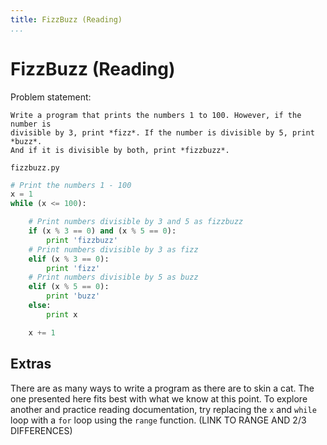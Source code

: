 ```yaml
---
title: FizzBuzz (Reading)
...
```


# FizzBuzz (Reading)

Problem statement:

```
Write a program that prints the numbers 1 to 100. However, if the number is
divisible by 3, print *fizz*. If the number is divisible by 5, print *buzz*.
And if it is divisible by both, print *fizzbuzz*.
```

`fizzbuzz.py`

```python
# Print the numbers 1 - 100
x = 1
while (x <= 100):

    # Print numbers divisible by 3 and 5 as fizzbuzz
    if (x % 3 == 0) and (x % 5 == 0):
        print 'fizzbuzz'
    # Print numbers divisible by 3 as fizz
    elif (x % 3 == 0):
        print 'fizz'
    # Print numbers divisible by 5 as buzz
    elif (x % 5 == 0):
        print 'buzz'
    else:
        print x

    x += 1
```

## Extras

There are as many ways to write a program as there are to skin a cat. The one
presented here fits best with what we know at this point. To explore another
and practice reading documentation, try replacing the `x` and `while` loop with
a `for` loop using the `range` function. (LINK TO RANGE AND 2/3 DIFFERENCES)

